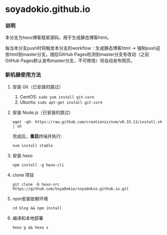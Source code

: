 # soyadokio.github.io

### 说明
本分支为hexo博客框架源码，用于生成静态博客html。

每当本分支push时将触发本分支的workflow：生成静态博客html -> 强制push这些html到master分支。随后GitHub Pages检测到master分支有改动（之前GitHub Pages默认发布master分支，不可修改）将自动发布网页。

### 新机器使用方法
1. 安装 Git（已安装的跳过）
    1. CentOS: `sudo yum install git-core`
    1. Ubuntu: `sudo apt-get install git-core`

2. 安装 Node.js（已安装的跳过）

    `wget -qO- https://raw.github.com/creationix/nvm/v0.33.11/install.sh | sh`

    完成后，**重启**终端并执行:

    `nvm install stable`

3. 安装 hexo

    `npm install -g hexo-cli`

4. clone 项目

    `git clone -b hexo-src https://github.com/SoyaDokio/soyadokio.github.io.git`

5. npm安装依赖环境

    `cd blog && npm install`

6. 编译和本地部署

    `hexo g && hexo s`
